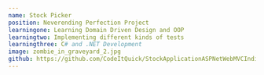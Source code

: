 ```yaml
---
name: Stock Picker
position: Neverending Perfection Project
learningone: Learning Domain Driven Design and OOP
learningtwo: Implementing different kinds of tests
learningthree: C# and .NET Development 
image: zombie_in_graveyard_2.jpg
github: https://github.com/CodeItQuick/StockApplicationASPNetWebMVCIndividualIdentity
---
```

